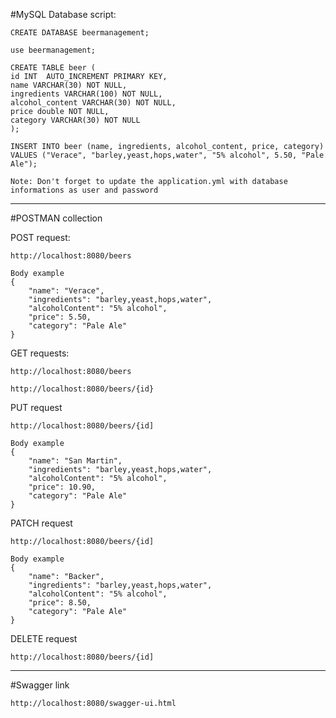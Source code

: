 #MySQL Database script:

```
CREATE DATABASE beermanagement;
```

```
use beermanagement;
```

```
CREATE TABLE beer (
id INT  AUTO_INCREMENT PRIMARY KEY,
name VARCHAR(30) NOT NULL,
ingredients VARCHAR(100) NOT NULL,
alcohol_content VARCHAR(30) NOT NULL,
price double NOT NULL,
category VARCHAR(30) NOT NULL
);
```

```
INSERT INTO beer (name, ingredients, alcohol_content, price, category)
VALUES ("Verace", "barley,yeast,hops,water", "5% alcohol", 5.50, "Pale Ale");
```

```
Note: Don't forget to update the application.yml with database informations as user and password 
```
-------------------------------------------------------------------------------------
#POSTMAN collection 

POST request:

```
http://localhost:8080/beers
```

```
Body example 
{
    "name": "Verace",
    "ingredients": "barley,yeast,hops,water",
    "alcoholContent": "5% alcohol",
    "price": 5.50,
    "category": "Pale Ale"
}
```

GET requests:

```
http://localhost:8080/beers

http://localhost:8080/beers/{id}
```

PUT request

```
http://localhost:8080/beers/{id]
```

```
Body example 
{
    "name": "San Martin",
    "ingredients": "barley,yeast,hops,water",
    "alcoholContent": "5% alcohol",
    "price": 10.90,
    "category": "Pale Ale"
}
```

PATCH request

```
http://localhost:8080/beers/{id]
```
```
Body example 
{
    "name": "Backer",
    "ingredients": "barley,yeast,hops,water",
    "alcoholContent": "5% alcohol",
    "price": 8.50,
    "category": "Pale Ale"
}
```

DELETE request

```
http://localhost:8080/beers/{id]
```
--------------------------------------------------------------------------
#Swagger link
```
http://localhost:8080/swagger-ui.html

```

